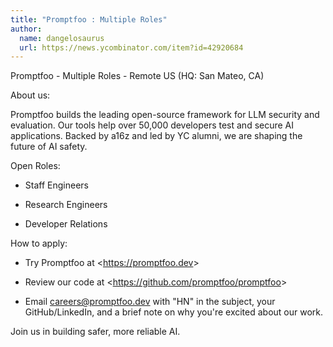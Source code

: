 ```yaml
---
title: "Promptfoo : Multiple Roles"
author:
  name: dangelosaurus
  url: https://news.ycombinator.com/item?id=42920684
---
```

Promptfoo - Multiple Roles - Remote US (HQ: San Mateo, CA)

About us:

Promptfoo builds the leading open-source framework for LLM security and evaluation. Our tools help over 50,000 developers test and secure AI applications. Backed by a16z and led by YC alumni, we are shaping the future of AI safety.

Open Roles:

- Staff Engineers

- Research Engineers

- Developer Relations

How to apply:

- Try Promptfoo at &lt;<a href="https:&#x2F;&#x2F;promptfoo.dev" rel="nofollow">https:&#x2F;&#x2F;promptfoo.dev</a>&gt;

- Review our code at &lt;<a href="https:&#x2F;&#x2F;github.com&#x2F;promptfoo&#x2F;promptfoo">https:&#x2F;&#x2F;github.com&#x2F;promptfoo&#x2F;promptfoo</a>&gt;

- Email careers@promptfoo.dev with &quot;HN&quot; in the subject, your GitHub&#x2F;LinkedIn, and a brief note on why you&#x27;re excited about our work.

Join us in building safer, more reliable AI.
<JobApplication />
